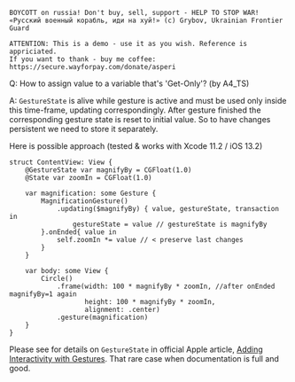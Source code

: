 ```
BOYCOTT on russia! Don't buy, sell, support - HELP TO STOP WAR!
«Русский военный корабль, иди на хуй!» (c) Grybov, Ukrainian Frontier Guard

ATTENTION: This is a demo - use it as you wish. Reference is appriciated.
If you want to thank - buy me coffee: https://secure.wayforpay.com/donate/asperi
```

Q: How to assign value to a variable that's 'Get-Only'? (by A4_TS)

A: `GestureState` is alive while gesture is active and must be used only inside this time-frame, updating correspondingly. After gesture finished the corresponding gesture state is reset to initial value. So to have changes persistent we need to store it separately.

Here is possible approach (tested & works with Xcode 11.2 / iOS 13.2)

    struct ContentView: View {
        @GestureState var magnifyBy = CGFloat(1.0)
        @State var zoomIn = CGFloat(1.0)
        
        var magnification: some Gesture {
            MagnificationGesture()
                .updating($magnifyBy) { value, gestureState, transaction in
                    gestureState = value // gestureState is magnifyBy
            }.onEnded{ value in
                self.zoomIn *= value // < preserve last changes
            }
        }
        
        var body: some View {
            Circle()
                .frame(width: 100 * magnifyBy * zoomIn, //after onEnded magnifyBy=1 again
                       height: 100 * magnifyBy * zoomIn,  
                       alignment: .center)
                .gesture(magnification)
        }
    }

Please see for details on `GestureState` in official Apple article, [Adding Interactivity with Gestures](https://developer.apple.com/documentation/swiftui/gestures/adding_interactivity_with_gestures). That rare case when documentation is full and good.
